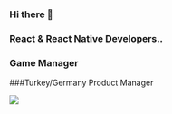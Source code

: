 ### Hi there 👋
### React & React Native Developers.. 
### Game Manager
###Turkey/Germany Product Manager 
<!--
**Tanererkan06/tanererkan06** is a ✨ _special_ ✨ repository because its `README.md` (this file) appears on your GitHub profile.

Here are some ideas to get you started:

- 🔭 I’m currently working on ...
- 🌱 I’m currently learning ...
- 👯 I’m looking to collaborate on ...
- 🤔 I’m looking for help with ...
- 💬 Ask me about ...
- 📫 How to reach me: ...
- 😄 Pronouns: ...
- ⚡ Fun fact: ...
--><img src="https://github-readme-stats.vercel.app/api?username=tanererkan06&&show_icons=true&title_color=ffffff&icon_color=bb2acf&text_color=daf7dc&bg_color=151515"/>
